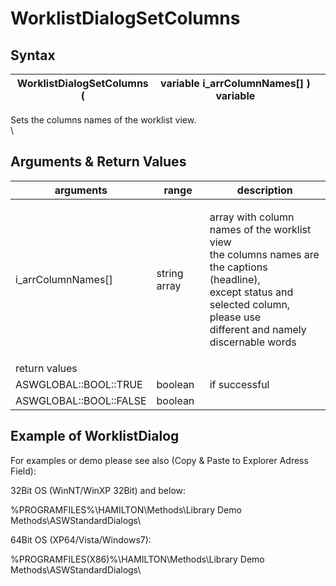 # WorklistDialogSetColumns

## Syntax

| WorklistDialogSetColumns ( | variable i\_arrColumnNames\[] ) variable |   |
| -------------------------- | ---------------------------------------- | - |

Sets the columns names of the worklist view.\
\


## Arguments & Return Values

| arguments              | range        | description                                                                                                                                                                                      |
| ---------------------- | ------------ | ------------------------------------------------------------------------------------------------------------------------------------------------------------------------------------------------ |
| i\_arrColumnNames\[]   | string array | <p>array with column names of the worklist view<br>the columns names are the captions (headline),<br>except status and selected column, please use<br>different and namely discernable words</p> |
| return values          |              |                                                                                                                                                                                                  |
| ASWGLOBAL::BOOL::TRUE  | boolean      | if successful                                                                                                                                                                                    |
| ASWGLOBAL::BOOL::FALSE | boolean      |                                                                                                                                                                                                  |

## Example of WorklistDialog

For examples or demo please see also (Copy & Paste to Explorer Adress Field):

32Bit OS (WinNT/WinXP 32Bit) and below:

%PROGRAMFILES%\HAMILTON\Methods\Library Demo Methods\ASWStandardDialogs\\

64Bit OS (XP64/Vista/Windows7):

%PROGRAMFILES(X86)%\HAMILTON\Methods\Library Demo Methods\ASWStandardDialogs\\
